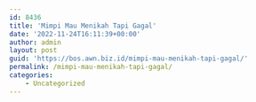 ```yaml
---
id: 8436
title: 'Mimpi Mau Menikah Tapi Gagal'
date: '2022-11-24T16:11:39+00:00'
author: admin
layout: post
guid: 'https://bos.awn.biz.id/mimpi-mau-menikah-tapi-gagal/'
permalink: /mimpi-mau-menikah-tapi-gagal/
categories:
    - Uncategorized
---
```


